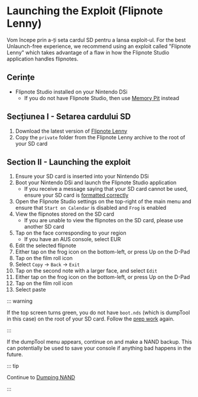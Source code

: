 # Launching the Exploit (Flipnote Lenny)

Vom începe prin a-ți seta cardul SD pentru a lansa exploit-ul. For the best Unlaunch-free experience, we recommend using an exploit called "Flipnote Lenny" which takes advantage of a flaw in how the Flipnote Studio application handles flipnotes.

## Cerințe

- Flipnote Studio installed on your Nintendo DSi
  - If you do not have Flipnote Studio, then use [Memory Pit](launching-the-exploit.html) instead

## Secțiunea I - Setarea cardului SD

1. Download the latest version of [Flipnote Lenny](https://davejmurphy.com/%CD%A1-%CD%9C%CA%96-%CD%A1/)
2. Copy the `private` folder from the Flipnote Lenny archive to the root of your SD card

## Section II - Launching the exploit

1. Ensure your SD card is inserted into your Nintendo DSi
2. Boot your Nintendo DSi and launch the Flipnote Studio application
   - If you receive a message saying that your SD card cannot be used, ensure your SD card is [formatted correctly](sd-card-setup.html)
3. Open the Flipnote Studio settings on the top-right of the main menu and ensure that `Start on Calendar` is disabled and `Frog` is enabled
4. View the flipnotes stored on the SD card
   - If you are unable to view the flipnotes on the SD card, please use another SD card
5. Tap on the face corresponding to your region
   - If you have an AUS console, select EUR
6. Edit the selected flipnote
7. Either tap on the frog icon on the bottom-left, or press Up on the D-Pad
8. Tap on the film roll icon
9. Select `Copy` -> `Back` -> `Exit`
10. Tap on the second note with a larger face, and select `Edit`
11. Either tap on the frog icon on the bottom-left, or press Up on the D-Pad
12. Tap on the film roll icon
13. Select paste

::: warning

If the top screen turns green, you do not have `boot.nds` (which is dumpTool in this case) on the root of your SD card. Follow the [prep work](get-started.html#section-i-prep-work) again.

:::

If the dumpTool menu appears, continue on and make a NAND backup. This can potentially be used to save your console if anything bad happens in the future.

::: tip

Continue to [Dumping NAND](dumping-nand.html)

:::
